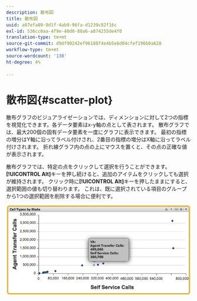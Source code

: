 ```yaml
---
description: 散布図
title: 散布図
uuid: a07efa89-0d1f-4ab9-96fa-d1239c82f16c
exl-id: 536cc0aa-4f9e-40d0-88a6-a874255de4f0
translation-type: tm+mt
source-git-commit: d9df90242ef96188f4e4b5e6d04cfef196b0a628
workflow-type: tm+mt
source-wordcount: '138'
ht-degree: 4%

---
```


# 散布図{#scatter-plot}

散布グラフのビジュアライゼーションでは、ディメンションに対して2つの指標を視覚化できます。各データ要素はx-y軸の点として表されます。 散布グラフでは、最大200個の固有データ要素を一度にグラフに表示できます。 最初の指標の増分はY軸に沿ってラベル付けされ、2番目の指標の増分はX軸に沿ってラベル付けされます。 折れ線グラフ内の点の上にマウスを置くと、その点の正確な値が表示されます。

散布グラフでは、特定の点をクリックして選択を行うことができます。 **[!UICONTROL Alt]**&#x200B;キーを押し続けると、追加のアイテムをクリックしても選択が維持されます。 クリック時に&#x200B;**[!UICONTROL Alt]**&#x200B;キーを押したままにすると、選択範囲の値も切り替わります。 これは、既に選択されている項目のグループから1つの選択範囲を削除する場合に便利です。

![](assets/scatter_plot.png)
